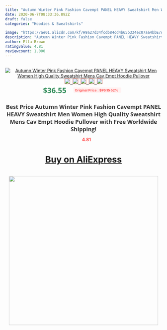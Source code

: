 ```yaml
---
title: "Autumn Winter Pink Fashion Cavempt PANEL HEAVY Sweatshirt Men Women  High Quality Sweatshirt Mens Cav Empt Hoodie Pullover"
date: 2020-06-7T08:33:36.892Z
draft: false
categories: "Hoodies & Sweatshirts"

image: "https://ae01.alicdn.com/kf/H9a27d34fcdb84cd4b65b334ec07aa4bbE/Autumn-Winter-Pink-Fashion-Cavempt-PANEL-HEAVY-Sweatshirt-Men-Women-High-Quality-Sweatshirt-Mens-Cav-Empt.jpg"
description: "Autumn Winter Pink Fashion Cavempt PANEL HEAVY Sweatshirt Men Women  High Quality Sweatshirt Mens Cav Empt Hoodie Pullover"
author: Ella Brown
ratingvalue: 4.81
reviewcount: 1.000
---
```

<br>
<div style="text-align: center;">
<a href="https://s.click.aliexpress.com/e/_9f95Kz" target="_blank" rel="nofollow noopener noreferrer"><img alt="Autumn Winter Pink Fashion Cavempt PANEL HEAVY Sweatshirt Men Women  High Quality Sweatshirt Mens Cav Empt Hoodie Pullover" class="magnifier-image" src="https://ae01.alicdn.com/kf/H9a27d34fcdb84cd4b65b334ec07aa4bbE/Autumn-Winter-Pink-Fashion-Cavempt-PANEL-HEAVY-Sweatshirt-Men-Women-High-Quality-Sweatshirt-Mens-Cav-Empt.jpg_640x640.jpg">
<br>
<img style="border:1px solid salmon" src="https://ae01.alicdn.com/kf/H9a27d34fcdb84cd4b65b334ec07aa4bbE/Autumn-Winter-Pink-Fashion-Cavempt-PANEL-HEAVY-Sweatshirt-Men-Women-High-Quality-Sweatshirt-Mens-Cav-Empt.jpg_120x120.jpg">&nbsp;&nbsp;<img style="border:1px solid salmon" src="https://ae01.alicdn.com/kf/Hb1972ee6397c43d7930f0332582aa014U/Autumn-Winter-Pink-Fashion-Cavempt-PANEL-HEAVY-Sweatshirt-Men-Women-High-Quality-Sweatshirt-Mens-Cav-Empt.jpg_120x120.jpg">&nbsp;&nbsp;<img style="border:1px solid salmon" src="https://ae01.alicdn.com/kf/H2818f16be66446f6b80fb863cf83ca40o/Autumn-Winter-Pink-Fashion-Cavempt-PANEL-HEAVY-Sweatshirt-Men-Women-High-Quality-Sweatshirt-Mens-Cav-Empt.jpg_120x120.jpg">&nbsp;&nbsp;<img style="border:1px solid salmon" src="https://ae01.alicdn.com/kf/Hd1fcfa9e552040d2bcc101fc0bdc291bN/Autumn-Winter-Pink-Fashion-Cavempt-PANEL-HEAVY-Sweatshirt-Men-Women-High-Quality-Sweatshirt-Mens-Cav-Empt.jpg_120x120.jpg">&nbsp;&nbsp;<img style="border:1px solid salmon" src="https://ae01.alicdn.com/kf/Hb41fd3745212433a903e74a465a5f999g/Autumn-Winter-Pink-Fashion-Cavempt-PANEL-HEAVY-Sweatshirt-Men-Women-High-Quality-Sweatshirt-Mens-Cav-Empt.jpg_120x120.jpg"></a></div><br0>
<div style="text-align: center;"><span style="background-color: white; border: 0px; box-sizing: border-box; color: seagreen; display: inline-block; font-family: &quot;open sans&quot; , &quot;arial&quot; , &quot;helvetica&quot; , sans-serif , &quot;heiti&quot;; font-size: 24px; font-stretch: inherit; font-weight: 700; line-height: inherit; margin: 0px 10px 0px 0px; padding: 0px; vertical-align: middle;">$36.55 </span>
<span style="background: rgb(255 , 241 , 241); border-radius: 3px; border: 0px; box-sizing: border-box; color: #ff4747; display: inline-block; font-family: inherit; font-size: 12px; font-stretch: inherit; font-style: inherit; font-variant: inherit; font-weight: 600; line-height: inherit; margin: 0px; padding: 2px 5px; transform: scale(0.9); vertical-align: middle;">Original Price : <b style="text-decoration: line-through;">$76.15 </b> 52%&nbsp;&nbsp;</span></div>
<h1 style="color: #333333; display: inline-block; font-family: &quot;open sans&quot; , &quot;arial&quot; , &quot;helvetica&quot; , sans-serif , &quot;heiti&quot;; font-size: 18px; font-stretch: inherit; font-weight: 700; text-align: center;">Best Price Autumn Winter Pink Fashion Cavempt PANEL HEAVY Sweatshirt Men Women  High Quality Sweatshirt Mens Cav Empt Hoodie Pullover with Free Worldwide Shipping!</h1>
<div style="color: #ff4747; text-align: center;">
<img src="https://4.bp.blogspot.com/-M0ZcTcb-5uY/XleCXlxnR4I/AAAAAAAAAEc/OrjgMkXV1oMQFaCRZj5HQwOCBcu3w1FegCPcBGAYYCw/s1600/star.png" style="height: 15px;">&nbsp;<b>4.81</b></div>
<div class="button_cont" align="center"><a class="buynow_a" href="https://s.click.aliexpress.com/e/_9f95Kz" target="_blank" rel="nofollow noopener noreferrer"><H1>Buy on AliExpress</H1></a></div><br>
<div class="separator" style="clear: both; text-align: center;">
<img src="https://lh3.googleusercontent.com/-pTy5HemUv9M/XlePHvY0dAI/AAAAAAAAAE4/0nX5iRUoIWY8eMW9Dpxeirr157OZliDIgCLcBGAsYHQ/s1600/badge.gif" width="480">
</div>
